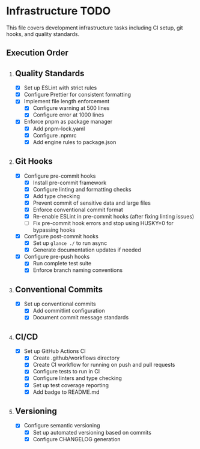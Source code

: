 # Infrastructure TODO

This file covers development infrastructure tasks including CI setup, git hooks, and quality standards.

## Execution Order

1. ## Quality Standards

   - [x] Set up ESLint with strict rules
   - [x] Configure Prettier for consistent formatting
   - [x] Implement file length enforcement
     - [x] Configure warning at 500 lines
     - [x] Configure error at 1000 lines
   - [x] Enforce pnpm as package manager
     - [x] Add pnpm-lock.yaml
     - [x] Configure .npmrc
     - [x] Add engine rules to package.json

2. ## Git Hooks

   - [x] Configure pre-commit hooks
     - [x] Install pre-commit framework
     - [x] Configure linting and formatting checks
     - [x] Add type checking
     - [x] Prevent commit of sensitive data and large files
     - [x] Enforce conventional commit format
     - [x] Re-enable ESLint in pre-commit hooks (after fixing linting issues)
     - [ ] Fix pre-commit hook errors and stop using HUSKY=0 for bypassing hooks
   - [x] Configure post-commit hooks
     - [x] Set up `glance ./` to run async
     - [x] Generate documentation updates if needed
   - [x] Configure pre-push hooks
     - [x] Run complete test suite
     - [x] Enforce branch naming conventions

3. ## Conventional Commits

   - [x] Set up conventional commits
     - [x] Add commitlint configuration
     - [x] Document commit message standards

4. ## CI/CD

   - [x] Set up GitHub Actions CI
     - [x] Create .github/workflows directory
     - [x] Create CI workflow for running on push and pull requests
     - [x] Configure tests to run in CI
     - [x] Configure linters and type checking
     - [x] Set up test coverage reporting
     - [x] Add badge to README.md

5. ## Versioning
   - [x] Configure semantic versioning
     - [x] Set up automated versioning based on commits
     - [x] Configure CHANGELOG generation
